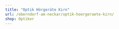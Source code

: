 ```yaml
---
title: "Optik Hörgeräte Kirn"
url: /oberndorf-am-neckar/optik-hoergeraete-kirn/
shop: Optiker
---
```

